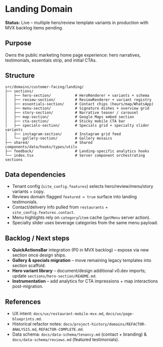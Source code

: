 # Landing Domain

**Status:** Live – multiple hero/review template variants in production with MVX backlog items pending.

## Purpose
Owns the public marketing home page experience: hero narratives, testimonials, essentials strip, and initial CTAs.

## Structure
```
src/domains/customer-facing/landing/
├── sections/
│   ├── hero-section/           # HeroRenderer + variants + schema
│   ├── review-section/         # ReviewRenderer + variant registry
│   ├── essentials-section/     # Contact chips (hours/map/WhatsApp)
│   ├── menu-section/           # Signature dishes + overview grid
│   ├── story-section/          # Narrative teaser / carousel
│   ├── map-section/            # Google Maps embed section
│   ├── cta-section/            # Sticky mobile CTA bar
│   ├── specials-section/       # Specials grid + specialty slider variants
│   ├── instagram-section/      # Instagram grid feed
│   └── gallery-section/        # Gallery mosaics
├── shared/                     # Shared components/data/hooks/types/utils
├── feedback/                   # Landing-specific analytics hooks
└── index.tsx                   # Server component orchestrating sections
```

## Data dependencies
- Tenant config (`site_config.features`) selects hero/review/menu/story variants + copy.
- Reviews domain flagged `featured = true` surface into landing testimonials.
- Contact/delivery info pulled from `restaurants` + `site_config.features.contact`.
- Menu highlights rely on `category`/`item` cache (`getMenu` server action).
- Specialty slider uses beverage categories from the same menu payload.

## Backlog / Next steps
- **QuickActionsBar** integration (P0 in MVX backlog) – expose via new section once design ships.
- **Gallery & specials migration** – move remaining legacy templates into section scaffold.
- **Hero variant library** – document/design additional v0.dev imports; update `sections/hero-section/README.md`.
- **Instrumentation** – add analytics for CTA impressions + map interactions post-migration.

## References
- UX intent: `docs/ux/restaurant-mobile-mvx.md`, `docs/ux/page-blueprints.md`.
- Historical refactor notes: `docs/project-history/domains/REFACTOR-ANALYSIS.md`, `REFACTOR-COMPLETE.md`.
- Data schema: `docs/data-schema/tenancy.md` (contact + branding) & `docs/data-schema/reviews.md` (featured testimonials).
